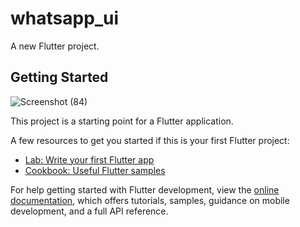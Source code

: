 # whatsapp_ui

A new Flutter project.

## Getting Started

![Screenshot (84)](https://github.com/adarsh4j/Whatsappui_clone/assets/78248655/625e6c9e-be25-4e09-98ad-573cd134a4d6)

This project is a starting point for a Flutter application.

A few resources to get you started if this is your first Flutter project:

- [Lab: Write your first Flutter app](https://docs.flutter.dev/get-started/codelab)
- [Cookbook: Useful Flutter samples](https://docs.flutter.dev/cookbook)

For help getting started with Flutter development, view the
[online documentation](https://docs.flutter.dev/), which offers tutorials,
samples, guidance on mobile development, and a full API reference.

